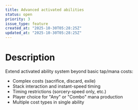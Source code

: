 ```yaml
---
title: Advanced activated abilities
status: open
priority: 3
issue_type: feature
created_at: "2025-10-30T05:28:25Z"
updated_at: "2025-10-30T05:28:25Z"
---
```


# Description

Extend activated ability system beyond basic tap/mana costs:
- Complex costs (sacrifice, discard, exile)
- Stack interaction and instant-speed timing
- Timing restrictions (sorcery-speed only, etc.)
- Player choice for "Any" or "Combo" mana production
- Multiple cost types in single ability
